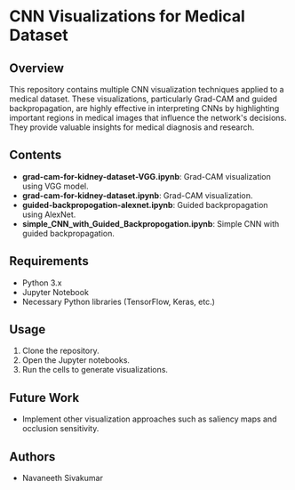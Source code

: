 # CNN Visualizations for Medical Dataset

## Overview
This repository contains multiple CNN visualization techniques applied to a medical dataset. These visualizations, particularly Grad-CAM and guided backpropagation, are highly effective in interpreting CNNs by highlighting important regions in medical images that influence the network's decisions. They provide valuable insights for medical diagnosis and research.

## Contents
- **grad-cam-for-kidney-dataset-VGG.ipynb**: Grad-CAM visualization using VGG model.
- **grad-cam-for-kidney-dataset.ipynb**: Grad-CAM visualization.
- **guided-backpropogation-alexnet.ipynb**: Guided backpropagation using AlexNet.
- **simple_CNN_with_Guided_Backpropogation.ipynb**: Simple CNN with guided backpropagation.

## Requirements
- Python 3.x
- Jupyter Notebook
- Necessary Python libraries (TensorFlow, Keras, etc.)

## Usage
1. Clone the repository.
2. Open the Jupyter notebooks.
3. Run the cells to generate visualizations.

## Future Work
- Implement other visualization approaches such as saliency maps and occlusion sensitivity.

## Authors
- Navaneeth Sivakumar

